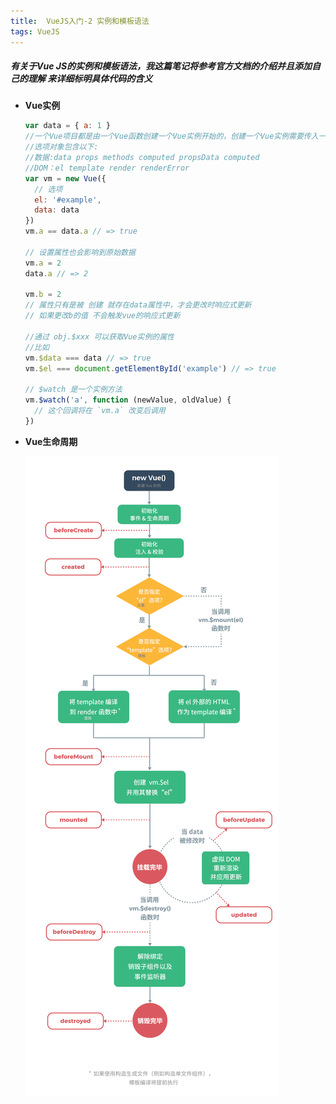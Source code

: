 ```yaml
---
title:  VueJS入门-2 实例和模板语法
tags: VueJS 
---
```

##### 有关于Vue JS的实例和模板语法，我这篇笔记将参考官方文档的介绍并且添加自己的理解 来详细标明具体代码的含义

<!--more-->

- **Vue实例**

  ```javascript
  var data = { a: 1 }
  //一个Vue项目都是由一个Vue函数创建一个Vue实例开始的，创建一个Vue实例需要传入一个[选项对象]
  //选项对象包含以下:
  //数据:data props methods computed propsData computed
  //DOM：el template render renderError
  var vm = new Vue({
    // 选项
    el: '#example',
    data: data
  })
  vm.a == data.a // => true
  
  // 设置属性也会影响到原始数据
  vm.a = 2
  data.a // => 2
  
  vm.b = 2
  // 属性只有是被 创建 就存在data属性中，才会更改时响应式更新 
  // 如果更改b的值 不会触发vue的响应式更新
  
  //通过 obj.$xxx 可以获取Vue实例的属性 
  //比如
  vm.$data === data // => true
  vm.$el === document.getElementById('example') // => true
  
  // $watch 是一个实例方法
  vm.$watch('a', function (newValue, oldValue) {
    // 这个回调将在 `vm.a` 改变后调用
  })
  ```

- **Vue生命周期**

  ![](https://raw.githubusercontent.com/Anndyz/Anndyz.github.io/master/image/lifecycle.png)

  